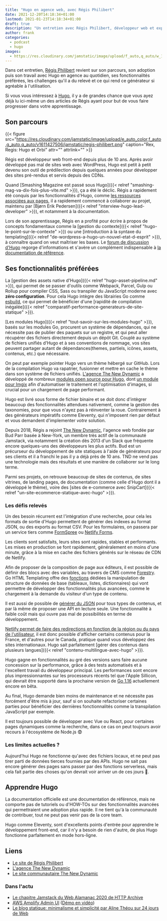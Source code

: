 ```yaml
---
title: "Hugo en agence web, avec Régis Philibert"
date: 2021-12-20T14:18:34+01:00
lastmod: 2021-01-23T14:18:34+01:00
draft: true
description: "Un entretien avec Régis Philibert, développeur web et expert du générateur de site statique Hugo."
author: frank
categories:
  - podcast
  - hugo
images:
  - https://res.cloudinary.com/jamstatic/image/upload/f_auto,q_auto/w_1100,c_fit,co_white,g_north_west,x_80,y_120,l_text:poppins_80_ultrabold_line_spacing_-30:Hugo%2520en%2520agence%2520web%252C%2520avec%2520R%25C3%25A9gis%2520Philibert/jamstatic/twitter-card.png
---
```


Dans cet entretien, [Régis Philibert](https://twitter.com/regisphilibert) revient sur son parcours, son adoption puis son travail avec Hugo en agence au quotidien, ses fonctionnalités préférées, les challenges qu'il a du relevé et ce qui rend ce
générateur si agréable à l'utilisation.

Si vous vous intéressez à [Hugo](/categories/hugo/), il y a de grandes chance que vous ayez déjà lu ici-même un des articles de Régis ayant pour but de vous faire progresser dans votre apprentissage.

<!-- {{< player number=3 >}}

<div>

{{< podcast/apple url="https://podcasts.apple.com/fr/podcast/" >}}&nbsp;
{{< podcast/google url="https://podcasts.google.com/feed/" >}}&nbsp;
{{< podcast/spotify url="https://open.spotify.com/episode/" >}}

</div> -->

## Son parcours

{{< figure src="https://res.cloudinary.com/jamstatic/image/upload/e_auto_color,f_auto,g_auto,q_auto/v1611427506/jamstatic/regis-philibert.png" caption="Rex, Regis: Hugo et Orbi" attr="" attrlink="" >}}

Régis est développeur web front-end depuis plus de 10 ans. Après avoir développé pas mal de sites web avec WordPress, Hugo est petit à petit devenu son outil de prédilection depuis quelques années pour développer des sites pré-rendus et servis depuis des CDNs.

Quand [Smashing Magazine est passé sous Hugo]({{< relref "smashing-mag-va-dix-fois-plus-vite.md" >}}), ça a été le déclic. Régis a rapidement été conquis par les fonctionnalités d'Hugo, comme [les ressources associées aux pages](https://regisphilibert.com/blog/2018/01/hugo-page-resources-and-how-to-use-them/), il a rapidement commencé à collaborer au projet, maintenu par [Bjørn Erik Pedersen]({{< relref "interview-hugo-lead-developer" >}}), et notamment à la documentation.

Lors de son apprentissage, Régis en a profité pour écrire à propos de concepts fondamentaux comme la [gestion du contexte]({{< relref "hugo-le-point-sur-le-contexte" >}}) ou une [introduction à la syntaxe du templating]({{< relref "de-wordpress-a-hugo-un-nouvel-etat-d-esprit" >}}), à connaître quand on veut maîtriser les bases. Le [forum de discussion d'Hugo](https://discourse.gohugo.io/) regorge d'informations et s'avère un complément indispensable à [la documentation de référence](https://gohugo.io/documentation/).

## Ses fonctionnalités préférées

La [gestion des assets native d'Hugo]({{< relref "hugo-asset-pipeline.md" >}}), qui permet de se passer d'outils comme Webpack, Parcel, Gulp ou Rollup pour compiler CSS, Sass ou transpiler du JavaScript moderne avec **zéro configuration**. Pour cela Hugo intègre des librairies Go comme [esbuild](https://esbuild.github.io/), ce qui permet de bénéficier d'une [rapidité de compilation inégalée]({{< relref "comparatif-performance-generateurs-de-site-statique" >}}).

[Les modules Hugo]({{< relref "tout-savoir-sur-les-modules-hugo" >}}), basés sur les modules Go,  procurent un système de dépendances, qui ne nécessite pas de publier des paquets sur un registre, et qui peut aller récupérer des fichiers directement depuis un dépôt Git. Couplé au système de fichiers unifiés d'Hugo et à ses conventions de nommage, vos sites peuvent partager autant de dépendances(themes, partiels, icônes, assets, contenus, etc.) que nécessaire.

On peut par exemple pointer Hugo vers un thème hébergé sur GitHub. Lors de la compilation Hugo va rapatrier, fusionner et mettre en cache le thème dans son système de fichiers unifiés. [L'agence The New Dynamic](https://www.thenewdynamic.com/) a développé de nombreux [modules open source pour Hugo](https://www.thenewdynamic.com/open-source/), dont [un module pour Imgix](https://www.thenewdynamic.com/article/hugo-module-imgix/) afin d'automatiser le traitement et l'optimisation d'images, si crucial pour un chargement de page performant.

Hugo est livré sous forme de fichier binaire et se doit donc d'intègrer beaucoup des fonctionnalités attendues nativement, comme la gestion des taxonomies, pour que vous n'ayez pas à réinventer la roue. Contrairement à des générateurs impératifs comme Eleventy, qui n'imposent rien par défaut et vous demandent d'implementer *votre* solution.

Depuis 2018, Régis a rejoint [The New Dynamic](https://www.thenewdynamic.com/), l'agence web fondée par Bud Parr basée à New-York, un membre très actif de la communauté Jamstack, via notamment la création dès 2013 d'un Slack que fréquente encore quelques-uns des développeurs les plus actifs. Bud est un précurseur du développement de site statiques à l'aide de générateurs pour ses clients et il a franchi le pas il y a déjà près de 10 ans. TND ne vend pas une technologie mais des résultats et une manière de collaborer sur le long terme.

Parmi ses projets, on retrouve beaucoup de sites de contenus, de sites vitrines, de landing pages, de documentation (comme celle d'Hugo dont il a développé le thème), voire des [sites de e-commerce avec SnipCart]({{< relref "un-site-ecommerce-statique-avec-hugo" >}}).

### Les défis relevés

Un des besoin récurrent est l'intégration d'une recherche, pour cela les formats de sortie d'Hugo permettent de générer des indexes au format JSON, ou des exports au format CSV. Pour les formulaires, on passera par un service tiers comme [FormSpree](https://formspree.io/) ou [Netlify Forms](https://www.netlify.com/products/forms/).

Les clients sont satisfaits, leurs sites sont rapides, stables et performants. Les mises en production se font rapidement, généralement en moins d'une minute, grâce à la mise en cache des fichiers générés sur le réseau de CDN de Netlify.

Afin de proposer de la composition de page aux éditeurs, il est possible de définir des blocs avec des variables, au travers de CMS comme [Forestry](https://www.forestry.io/docs/settings/fields/blocks/). Go HTML Templating offre des [fonctions](https://gohugo.io/functions/) dédiées la manipulation de structure de données de base (tableaux, listes, dictionnaires) qui vont permettre de développer des fonctionnalités plus avancées, comme le chargement à la demande du visiteur d'un type de contenu.

Il est aussi de possible de [générer du JSON](https://forestry.io/blog/build-a-json-api-with-hugo/) pour tous types de contenus, et par là même de proposer une API en lecture seule. Une fonctionnalité à faible coût mais qui ouvre pas mal de possibilités en terme de développement.

[Netlify permet de faire des redirections en fonction de la région ou du pays de l'utilisateur](https://www.netlify.com/blog/2020/10/30/easy-localization-with-netlify-redirects-and-rewrites/), il est donc possible d'afficher certains contenus pour la France, et d'autres pour le Canada, pratique quand vous développez des sites internationaux. Hugo sait parfaitement [gérer des contenus dans plusieurs langues]({{< relref "contenu-multilingue-avec-hugo" >}}).

Hugo gagne en fonctionnalités au gré des versions sans faire aucune concession sur la performance, grâce à des tests automatisés et à l'excellent travail du développeur principal. Les performances sont encore plus impressionnantes sur les processeurs récents tel que l'Apple Sillicon, qui devrait être supporté dans la prochaine version de [Go 1.16](https://tip.golang.org/doc/go1.16) actuellement encore en bêta.

Au final, Hugo demande bien moins de maintenance et ne nécessite pas forcément d'être mis à jour, sauf si on souhaite refactoriser certaines parties pour bénéficier des dernières fonctionnalités comme la transpilation JavaScript par exemple.

Il est toujours possible de développer avec Vue ou React, pour certaines pages dynamiques comme la recherche, dans ce cas on peut toujours avoir recours à l'écosystème de Node.js 😨

### Les limites actuelles ?

Aujourd'hui Hugo ne fonctionne qu'avec des fichiers locaux, et ne peut pas tirer parti de données tierces fournies par des APIs. Hugo ne sait pas encore générer des pages sans passer par des fonctions serverless, mais cela fait partie des choses qu'on devrait voir arriver un de ces jours 🤞.

## Apprendre Hugo

La documentation officielle est une documentation de référence, mais ne comporte pas de tutoriels ou d'HOW-TOs sur des fonctionnalités avancées qui permettraient une adoption plus rapide. Il ne tient qu'à la communauté de contribuer, tout ne peut pas venir pas de la core team.

Hugo comme Eleventy, sont d'excellents points d'entrée pour apprendre le développement front-end, car il n'y a besoin de rien d'autre, de plus Hugo fonctionne parfaitement en mode hors-ligne.

## Liens

- [Le site de Régis Philibert](https://regisphilibert.com/)
- [L'agence The New Dynamic](https://www.thenewdynamic.com/)
- [Le site communautaire The New Dynamic](https://www.tnd.dev/)

### Dans l'actu

- [Le chapitre Jamstack du Web Alamanac 2020 de HTTP Archive](https://almanac.httparchive.org/en/2020/jamstack)
- [AWS Amplify Admin UI](https://aws.amazon.com/fr/blogs/aws/aws-amplify-admin-ui-helps-you-develop-app-backends-no-cloud-experience-required/) ([Démo en vidéo](https://www.youtube.com/watch?v=p33Q9cT_dNQ))
- [Le blog statique: minimalisme et simplicité par Aline Théou sur 24 jours de Web](https://www.24joursdeweb.fr/2020/blog-statique-minimalisme-et-simplicite/)
